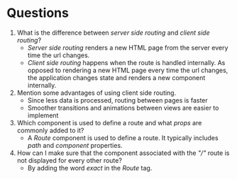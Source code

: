 # Questions
1. What is the difference between _server side routing_ and _client side routing_?
   * *Server side routing* renders a new HTML page from the server every time the url changes.
   * *Client side routing* happens when the route is handled internally. As opposed to rendering a new HTML page every time the url changes, the application changes state and renders a new component internally.
1. Mention some advantages of using client side routing.
   * Since less data is processed, routing between pages is faster
   * Smoother transitions and animations between views are easier to implement
1. Which component is used to define a route and what _props_ are commonly added to it?
   * A *Route* component is used to define a route. It typically includes *path* and *component* properties.
1. How can I make sure that the component associated with the _"/"_ route is not displayed for every other route?
   * By adding the word *exact* in the *Route* tag.
